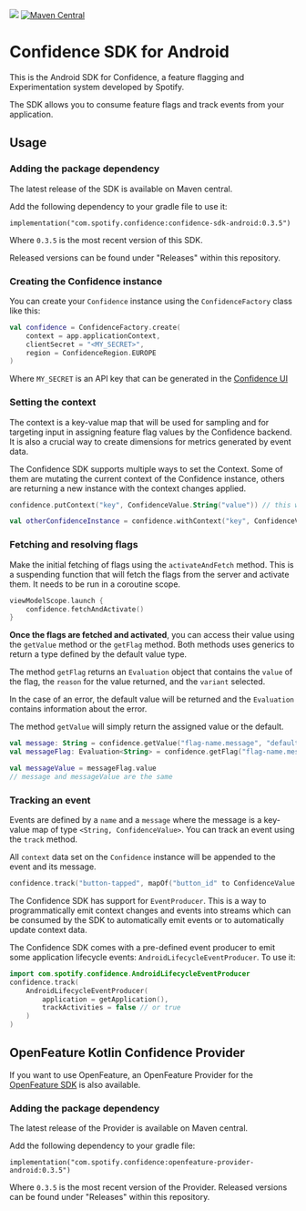 [![](https://jitpack.io/v/spotify/confidence-sdk-android.svg)](https://jitpack.io/#spotify/confidence-sdk-android)
<a href="https://maven-badges.herokuapp.com/maven-central/com.spotify.confidence/confidence-sdk-android">
<img alt="Maven Central" src="https://maven-badges.herokuapp.com/maven-central/com.spotify.confidence/confidence-sdk-android/badge.svg" />
</a>

# Confidence SDK for Android
This is the Android SDK for Confidence, a feature flagging and Experimentation system developed by Spotify. 

The SDK allows you to consume feature flags and track events from your application.

## Usage

### Adding the package dependency

The latest release of the SDK is available on Maven central.

<!---x-release-please-start-version-->
Add the following dependency to your gradle file to use it:
```
implementation("com.spotify.confidence:confidence-sdk-android:0.3.5")
```

Where `0.3.5` is the most recent version of this SDK. 

Released versions can be found under "Releases" within this repository.
<!---x-release-please-end-->

### Creating the Confidence instance
You can create your `Confidence` instance using the `ConfidenceFactory` class like this:

```kotlin
val confidence = ConfidenceFactory.create(
    context = app.applicationContext,
    clientSecret = "<MY_SECRET>",
    region = ConfidenceRegion.EUROPE
)
```
Where `MY_SECRET` is an API key that can be generated in the [Confidence UI](https://confidence.spotify.com/console)

### Setting the context
The context is a key-value map that will be used for sampling and for targeting input in assigning feature flag values by the Confidence backend. It is also a crucial way to create dimensions for metrics generated by event data.

The Confidence SDK supports multiple ways to set the Context. Some of them are mutating the current context of the Confidence instance, others are returning a new instance with the context changes applied.

```kotlin
confidence.putContext("key", ConfidenceValue.String("value")) // this will mutate the context of the current Confidence instance

val otherConfidenceInstance = confidence.withContext("key", ConfidenceValue.String("value")) // this will return a new Confidence instance with the context changes applied but the context of the original instance is kept intact
```

### Fetching and resolving flags
Make the initial fetching of flags using the `activateAndFetch` method. This is a suspending function that will fetch the flags from the server and activate them.
It needs to be run in a coroutine scope.

```kotlin
viewModelScope.launch {
    confidence.fetchAndActivate()
}
```

<!-- TODO: add more information about activate, fetchAndActivate and fetch methods. -->

**Once the flags are fetched and activated**, you can access their value using the `getValue` method or the `getFlag` method.
Both methods uses generics to return a type defined by the default value type.

The method `getFlag` returns an `Evaluation` object that contains the `value` of the flag, the `reason` for the value returned, and the `variant` selected.

In the case of an error, the default value will be returned and the `Evaluation` contains information about the error.

The method `getValue` will simply return the assigned value or the default.

```kotlin
val message: String = confidence.getValue("flag-name.message", "default message")
val messageFlag: Evaluation<String> = confidence.getFlag("flag-name.message", "default message")

val messageValue = messageFlag.value
// message and messageValue are the same
```

### Tracking an event
Events are defined by a `name` and a `message` where the message is a key-value map of type `<String, ConfidenceValue>`. You can track an event using the `track` method.

All `context` data set on the `Confidence` instance will be appended to the event and its message.

```kotlin
confidence.track("button-tapped", mapOf("button_id" to ConfidenceValue.String("purchase_button")))
```

The Confidence SDK has support for `EventProducer`. This is a way to programmatically emit context changes and events into streams 
which can be consumed by the SDK to automatically emit events or to automatically update context data.

The Confidence SDK comes with a pre-defined event producer to emit some application lifecycle events: `AndroidLifecycleEventProducer`. To use it:
```kotlin
import com.spotify.confidence.AndroidLifecycleEventProducer
confidence.track(
    AndroidLifecycleEventProducer(
        application = getApplication(),
        trackActivities = false // or true
    )
)
```

## OpenFeature Kotlin Confidence Provider
If you want to use OpenFeature, an OpenFeature Provider for the [OpenFeature SDK](https://github.com/open-feature/kotlin-sdk) is also available.

### Adding the package dependency

The latest release of the Provider is available on Maven central.

<!---x-release-please-start-version-->
Add the following dependency to your gradle file:
```
implementation("com.spotify.confidence:openfeature-provider-android:0.3.5")
```

Where `0.3.5` is the most recent version of the Provider. Released versions can be found under "Releases" within this repository.
<!---x-release-please-end-->


